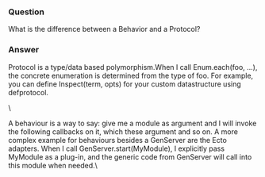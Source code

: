 ### Question
What is the difference between a Behavior and a Protocol?


### Answer
Protocol is a type/data based polymorphism.When I call Enum.each(foo,
\...), the concrete enumeration is determined from the type of foo. For
example, you can define Inspect(term, opts) for your custom
datastructure using defprotocol.

<div>

\

</div>

<div>

A behaviour is a way to say: give me a module as argument and I will
invoke the following callbacks on it, which these argument and so on. A
more complex example for behaviours besides a GenServer are the Ecto
adapters. When I call GenServer.start(MyModule), I explicitly pass
MyModule as a plug-in, and the generic code from GenServer will call
into this module when needed.\

</div>


